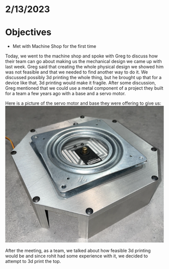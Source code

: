 # 2/13/2023
# Objectives
- Met with Machine Shop for the first time

Today, we went to the machine shop and spoke with Greg to discuss how their team can go about making us the mechanical design we came up with last week. Greg said that creating the whole physical design we showed him was not feasible and that we needed to find another way to do it. We discussed possibly 3d printing the whole thing, but he brought up that for a device like that, 3d printing would make it fragile. After some discussion, Greg mentioned that we could use a metal component of a project they built for a team a few years ago with a base and a servo motor. 

Here is a picture of the servo motor and base they were offering to give us:
![](MechanicalTeamBase.png)

After the meeting, as a team, we talked about how feasible 3d printing would be and since rohit had some experience with it, we decided to attempt to 3d print the top.

